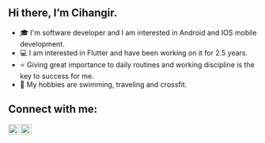 ## Hi there, I’m Cihangir. 

- 🎓 I'm software developer and I am interested in Android and IOS mobile development. 
- 💻 I am interested in Flutter and have been working on it for 2.5 years.
- ⭐ Giving great importance to daily routines and working discipline is the key to success for me.
- 💪 My hobbies are swimming, traveling and crossfit.


## Connect with me:

[<img align = "left" alt="emirhansern | Instagram" width = "22px" src = "https://cdn.jsdelivr.net/npm/simple-icons@v3/icons/instagram.svg" />][instagram]

[<img align = "left" alt="emirhansern | Linkedin" width = "22px" src = "https://cdn.jsdelivr.net/npm/simple-icons@v3/icons/linkedin.svg" />][linkedin]


<br />

[instagram]: https://www.instagram.com/cihangirtuncerr
[linkedin]: https://www.linkedin.com/in/cihangir-tuncer-b4b3311b0
